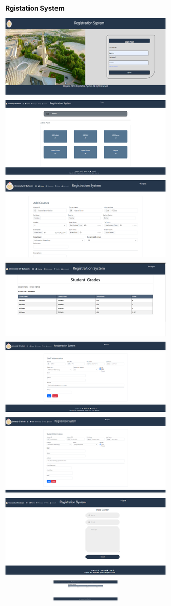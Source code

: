 ## Rgistation System

<p align="center">
<img src="img/login.png" alt="drawing" />
</p>

<p align="center">
<img src="img/AdminHome.png" alt="drawing" />
</p>

<p align="center">
<img src="img/Ac.png" alt="drawing" />
</p>
<p align="center">
<img src="img/StuGrade.png" alt="drawing" />
</p>

<p align="center">
<img src="img/AddStaff.png" alt="drawing" />
</p>

<p align="center">
<img src="img/AddStudent.png" alt="drawing" />
</p>

<p align="center">
<img src="img/Help.png" alt="drawing" />
</p>

<p align="center">
<img src="img/Sattende.png" alt="drawing" width="200"/>
</p>

